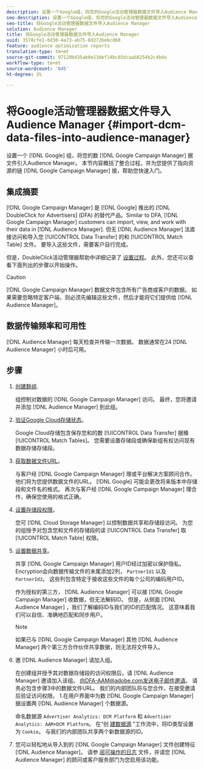 ```yaml
---
description: 设置一个Google组，将您的Google活动管理器数据文件导入Audience Manager。 本节内容概括了整合过程，并为您提供了指向Google活动管理器资源的链接，帮助您快速入门。
seo-description: 设置一个Google组，将您的Google活动管理器数据文件导入Audience Manager。 本节内容概括了整合过程，并为您提供了指向Google活动管理器资源的链接，帮助您快速入门。
seo-title: 将Google活动管理器数据文件导入Audience Manager
solution: Audience Manager
title: 将Google活动管理器数据文件导入Audience Manager
uuid: 3578cfe1-6d30-4a73-ab75-8d272bebcd60
feature: audience optimization reports
translation-type: tm+mt
source-git-commit: 97129b435ab8e13def14bc85dcaab8254b2c4bda
workflow-type: tm+mt
source-wordcount: '645'
ht-degree: 3%

---
```



# 将Google活动管理器数据文件导入Audience Manager {#import-dcm-data-files-into-audience-manager}

设置一个 [!DNL Google] 组，将您的数 [!DNL Google Campaign Manager] 据文件引入Audience Manager。 本节内容概括了整合过程，并为您提供了指向资源的链 [!DNL Google Campaign Manager] 接，帮助您快速入门。

## 集成摘要

[!DNL Google Campaign Manager] 是 [!DNL Google] 推出的 [!DNL DoubleClick for Advertisers] (DFA) 的替代产品。Similar to DFA, [!DNL Google Campaign Manager] customers can import, view, and work with their data in [!DNL Audience Manager]. 但无 [!DNL Audience Manager] 法直接访问和导入您 [!UICONTROL Data Transfer] 的和 [!UICONTROL Match Table] 文件。 要导入这些文件，需要客户自行完成。

但是，DoubleClick活动管理器帮助中详细记录了 [设置过程](https://support.google.com/dcm/partner/answer/2941575?hl=en&amp;ref_topic=6107456)。 此外，您还可以查看下面列出的步骤以开始操作。

>[!CAUTION]
>
>[!DNL Google Campaign Manager] 数据文件包含所有广告商或客户的数据。 如果需要忽略特定客户端，则必须先编辑这些文件，然后才能将它们提供给 [!DNL Audience Manager]。

## 数据传输频率和可用性

[!DNL Audience Manager] 每天检查并传输一次数据。 数据通常在24 [!DNL Audience Manager] 小时后可用。

## 步骤

1. [创建群组](https://support.google.com/dcm/partner/answer/3370419?hl=en&amp;ref_topic=6107456).

   组控制对数据的 [!DNL Google Campaign Manager] 访问。 最终，您将邀请并添加 [!DNL Audience Manager] 到此组。

1. [验证Google Cloud存储状态](https://support.google.com/dcm/partner/answer/3370481?hl=en&amp;ref_topic=6107456)。

   Google Cloud存储包含保存您和的数 [!UICONTROL Data Transfer] 据桶 [!UICONTROL Match Tables]。 您需要设置存储段或确保新组有权访问现有数据存储存储段。

1. [获取数据文件URL](https://support.google.com/dcm/partner/answer/3370482?hl=en&amp;ref_topic=6107456)。

   与客户经 [!DNL Google Campaign Manager] 理或平台解决方案顾问合作。 他们将为您提供数据文件的URL。 [!DNL Google] 可能会更改将来版本中存储段和文件名的格式。 再次与客户经 [!DNL Google Campaign Manager] 理合作，确保您使用的格式正确。

1. [设置存储段权限](https://cloud.google.com/storage/docs/cloud-console?csw=1#_bucketpermission)。

   您可 [!DNL Cloud Storage Manager] 以控制数据共享和存储段访问。 为您的组授予对包含您和文件的存储段的读 [!UICONTROL Data Transfer] 取 [!UICONTROL Match Table] 权限。

1. [设置数据共享](https://support.google.com/dcm/partner/answer/6206106?hl=en)。

   共享 [!DNL Google Campaign Manager] 用户ID经过加密以保护隐私。 Encryption会向数据传输文件的末尾添加2列， `PartnerId1` 以及 `PartnerId2`。 这些列包含特定于接收这些文件的每个公司的编码用户ID。

   作为授权的第三方， [!DNL Audience Manager] 可以接 [!DNL Google Campaign Manager] 收数据，但无法解码ID。 但是，从侧面 [!DNL Audience Manager] ，我们了解编码ID与我们的ID的匹配情况。 这意味着我们可以自信、准确地匹配和同步用户。

   >[!NOTE]
   >如果已与 [!DNL Google Campaign Manager] 其他 [!DNL Audience Manager] 两个第三方合作伙伴共享数据，则无法将文件导入。

1. 邀 [!DNL Audience Manager] 请加入组。

   在创建组并授予其对数据存储段的访问权限后，请 [!DNL Audience Manager] 邀请加入该组。 向DFA-AAM@adobe.com发送电子邮件邀请。 请务必包含步骤3中的数据文件URL。 我们的内部团队将与您合作，在接受邀请后验证访问权限。 1.在用户界面中为数 [!DNL Google Campaign Manager] 据设置两 [!DNL Audience Manager] 个数据源。

   命名数据源 `Advertiser Analytics: DCM Platform` 和 `Advertiser Analytics: AAM+DCM Platform`。 在“创 [建数据源](../../../features/manage-datasources.md#create-data-source) ”工作流中，将ID类型设置为 `Cookie`。 与我们的内部团队共享两个新数据源的ID。

1. 您可以轻松地从导入到的 [!DNL Google Campaign Manager] 文件创建特征 [!DNL Audience Manager]。 请参 [阅可操作的日志](../../../integration/media-data-integration/actionable-log-files.md) 文件，并请您 [!DNL Audience Manager] 的顾问或客户服务部门为您启用该功能。
